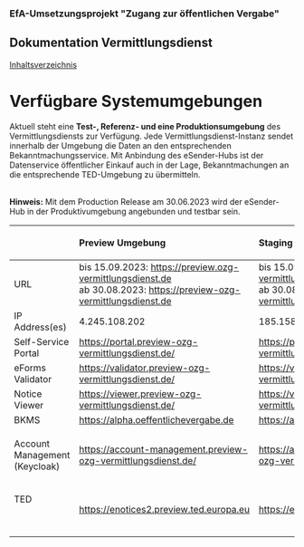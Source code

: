 ### EfA-Umsetzungsprojekt "Zugang zur öffentlichen Vergabe"
## Dokumentation Vermittlungsdienst
[Inhaltsverzeichnis](/documentation/Documentation.md)
<br>

# Verfügbare Systemumgebungen
Aktuell steht eine **Test-, Referenz- und eine Produktionsumgebung** des Vermittlungsdiensts zur Verfügung. Jede Vermittlungsdienst-Instanz sendet innerhalb der Umgebung die Daten an den entsprechenden Bekanntmachungsservice. Mit Anbindung des eSender-Hubs ist der Datenservice öffentlicher Einkauf auch in der Lage, Bekanntmachungen an die entsprechende TED-Umgebung zu übermitteln.
<br><br>

**Hinweis:** Mit dem Production Release am 30.06.2023 wird der eSender-Hub in der Produktivumgebung angebunden und testbar sein.
<br>

<table class="wrapped">
  <colgroup>
    <col/>
    <col/>
    <col/>
    <col/>
  </colgroup>
  <thead>
    <tr>
      <th style="text-align: left;">
        <br/>
      </th>
      <th style="text-align: left;">
        <p>Preview Umgebung</p>
      </th>
      <th style="text-align: left;">
        <p>Staging Umgebung </p>
      </th>
      <th style="text-align: left;">
        <p>Production Umgebung </p>
      </th>
    </tr>
  </thead>
  <tbody>
    <tr>
      <td style="text-align: left;">URL</td>
      <td style="text-align: left;">
        bis 15.09.2023: <a class="external-link" href="https://preview.ozg-vermittlungsdienst.de" rel="nofollow">https://preview.ozg-vermittlungsdienst.de</a> <br>
        ab 30.08.2023: <a class="external-link" href="https://preview-ozg-vermittlungsdienst.de" rel="nofollow">https://preview-ozg-vermittlungsdienst.de</a>
      </td>
      <td style="text-align: left;">
        bis 15.09.2023: <a class="external-link" href="https://staging-ozg-vermittlungsdienst.de" rel="nofollow">https://staging.ozg-vermittlungsdienst.de</a> <br>
        ab 30.08.2023: <a class="external-link" href="https://staging-ozg-vermittlungsdienst.de" rel="nofollow">https://staging-ozg-vermittlungsdienst.de</a>
      </td>
      <td style="text-align: left;">
        <a class="external-link" href="https://ozg-vermittlungsdienst.de" rel="nofollow">https://ozg-vermittlungsdienst.de</a>
      </td>
    </tr>
    <tr>
      <td style="text-align: left;">IP Address(es)</td>
      <td style="text-align: left;">4.245.108.202</td>
      <td style="text-align: left;">185.158.224.47</td>
      <td style="text-align: left;">185.158.224.47 + 185.158.224.58</td>
    </tr>
    <tr>
      <td style="text-align: left;">Self-Service Portal</td>
      <td style="text-align: left;">
        <a class="external-link" href="https://portal.preview-ozg-vermittlungsdienst.de/" rel="nofollow">https://portal.preview-ozg-vermittlungsdienst.de/</a>
      </td>
      <td style="text-align: left;">
        <a href="https://portal.staging-ozg-vermittlungsdienst.de/">https://portal.staging-ozg-vermittlungsdienst.de/</a>
      </td>
      <td style="text-align: left;">
        <a href="https://portal.ozg-vermittlungsdienst.de/">https://portal.ozg-vermittlungsdienst.de/</a>
      </td>
    </tr>
    <tr>
      <td style="text-align: left;">eForms Validator</td>
      <td style="text-align: left;">
        <a class="external-link" href="https://validator.preview-ozg-vermittlungsdienst.de/" rel="nofollow">https://validator.preview-ozg-vermittlungsdienst.de/</a>
      </td>
      <td style="text-align: left;">
        <a href="https://validator.staging-ozg-vermittlungsdienst.de/">https://validator.staging-ozg-vermittlungsdienst.de/</a>
      </td>
      <td style="text-align: left;">
        <a href="https://validator.ozg-vermittlungsdienst.de">https://validator.ozg-vermittlungsdienst.de</a>
      </td>
    </tr>
        <tr>
      <td style="text-align: left;">Notice Viewer</td>
      <td style="text-align: left;">
        <a class="external-link" href="https://viewer.preview-ozg-vermittlungsdienst.de/" rel="nofollow">https://viewer.preview-ozg-vermittlungsdienst.de/</a>
      </td>
      <td style="text-align: left;">
        <a href="https://viewer.staging-ozg-vermittlungsdienst.de/">https://viewer.staging-ozg-vermittlungsdienst.de/</a>
      </td>
      <td style="text-align: left;">
        <a href="https://viewer.ozg-vermittlungsdienst.de">https://viewer.ozg-vermittlungsdienst.de</a>
      </td>
    </tr>
    <tr>
      <td style="text-align: left;">BKMS</td>
      <td style="text-align: left;">
        <a href="https://alpha.oeffentlichevergabe.de" rel="nofollow">https://alpha.oeffentlichevergabe.de</a>
      </td>
      <td style="text-align: left;">
        <a class="external-link" href="https://alpha.oeffentlichevergabe.de" rel="nofollow">https://alpha.oeffentlichevergabe.de</a>
      </td>
      <td style="text-align: left;">
        <a class="external-link" href="https://www.oeffentlichevergabe.de" rel="nofollow">https://www.oeffentlichevergabe.de</a>
      </td>
    </tr>
    <tr>
      <td style="text-align: left;">
        <p>Account Management (Keycloak)</p>
      </td>
      <td style="text-align: left;">
        <a href="https://account-management.preview-ozg-vermittlungsdienst.de/" rel="nofollow">https://account-management.preview-ozg-vermittlungsdienst.de/</a>
      </td>
      <td style="text-align: left;">
        <a href="https://account-management.staging-ozg-vermittlungsdienst.de/" rel="nofollow">https://account-management.staging-ozg-vermittlungsdienst.de/</a>
      </td>
      <td style="text-align: left;">
        <a href="https://account-management.ozg-vermittlungsdienst.de/" rel="nofollow">https://account-management.ozg-vermittlungsdienst.de/</a>
      </td>
    </tr>
    <tr>
      <td style="text-align: left;">
        <p>TED</p>
        <p>
          <br/>
        </p>
      </td>
      <td style="text-align: left;">
        <a class="external-link" href="https://enotices2.preview.ted.europa.eu/esenders/webjars/swagger-ui/index.html#/" rel="nofollow">https://enotices2.preview.ted.europa.eu</a>
        <br/></td>
      <td style="text-align: left;">
        <p>
          <a class="external-link" href="https://enotices2.preview.ted.europa.eu/esenders/webjars/swagger-ui/index.html#/" rel="nofollow">https://enotices2.preview.ted.europa.eu</a>
        </p>
        <p></p>
      </td>
      <td style="text-align: left;">
        <p>
          <a class="external-link" href="https://enotices2.preview.ted.europa.eu/esenders/webjars/swagger-ui/index.html#/" rel="nofollow">https://enotices2.ted.europa.eu</a>
        </p>
        <p></p>
      </td>
    </tr>
  </tbody>
</table>
